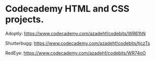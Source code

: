 # Codecademy HTML and CSS projects.
Adoptly: https://www.codecademy.com/azadehf/codebits/WR61hN

Shutterbugg: https://www.codecademy.com/azadehf/codebits/tjczTs

RedEye: https://www.codecademy.com/azadehf/codebits/WR74oO
